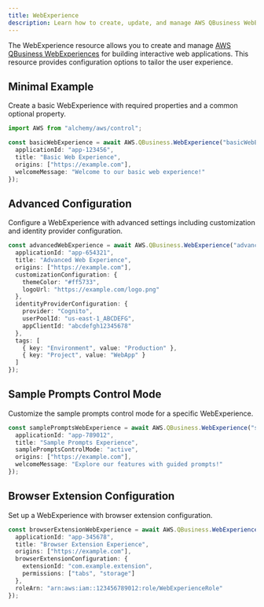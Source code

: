 ```yaml
---
title: WebExperience
description: Learn how to create, update, and manage AWS QBusiness WebExperiences using Alchemy Cloud Control.
---
```


The WebExperience resource allows you to create and manage [AWS QBusiness WebExperiences](https://docs.aws.amazon.com/qbusiness/latest/userguide/) for building interactive web applications. This resource provides configuration options to tailor the user experience.

## Minimal Example

Create a basic WebExperience with required properties and a common optional property.

```ts
import AWS from "alchemy/aws/control";

const basicWebExperience = await AWS.QBusiness.WebExperience("basicWebExperience", {
  applicationId: "app-123456",
  title: "Basic Web Experience",
  origins: ["https://example.com"],
  welcomeMessage: "Welcome to our basic web experience!"
});
```

## Advanced Configuration

Configure a WebExperience with advanced settings including customization and identity provider configuration.

```ts
const advancedWebExperience = await AWS.QBusiness.WebExperience("advancedWebExperience", {
  applicationId: "app-654321",
  title: "Advanced Web Experience",
  origins: ["https://example.com"],
  customizationConfiguration: {
    themeColor: "#ff5733",
    logoUrl: "https://example.com/logo.png"
  },
  identityProviderConfiguration: {
    provider: "Cognito",
    userPoolId: "us-east-1_ABCDEFG",
    appClientId: "abcdefgh12345678"
  },
  tags: [
    { key: "Environment", value: "Production" },
    { key: "Project", value: "WebApp" }
  ]
});
```

## Sample Prompts Control Mode

Customize the sample prompts control mode for a specific WebExperience.

```ts
const samplePromptsWebExperience = await AWS.QBusiness.WebExperience("samplePromptsWebExperience", {
  applicationId: "app-789012",
  title: "Sample Prompts Experience",
  samplePromptsControlMode: "active",
  origins: ["https://example.com"],
  welcomeMessage: "Explore our features with guided prompts!"
});
```

## Browser Extension Configuration

Set up a WebExperience with browser extension configuration.

```ts
const browserExtensionWebExperience = await AWS.QBusiness.WebExperience("browserExtensionWebExperience", {
  applicationId: "app-345678",
  title: "Browser Extension Experience",
  origins: ["https://example.com"],
  browserExtensionConfiguration: {
    extensionId: "com.example.extension",
    permissions: ["tabs", "storage"]
  },
  roleArn: "arn:aws:iam::123456789012:role/WebExperienceRole"
});
```